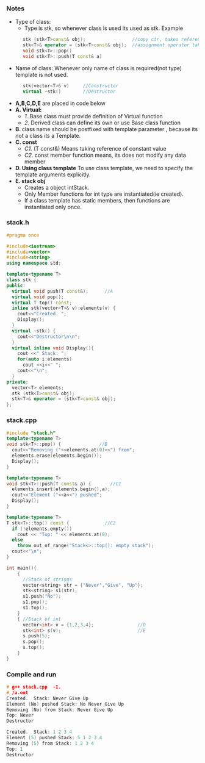 ### Notes
- Type of class:
  - Type is stk<T>, so whenever class is used its used as stk<T>. Example
```c++  
      stk (stk<T>const& obj);                 //copy ctr, takes reference of object
      stk<T>& operator = (stk<T>const& obj);  //assignment operator takes ref and returns ref
      void stk<T>::pop()
      void stk<T>::push(T const& a)
```
  - Name of class: Whenever only name of class is required(not type) template <T> is not used.
```c++  
      stk(vector<T>& v)     //Constructor
      virtual ~stk()        //Destructor
```
- **A,B,C,D,E** are placed in code below
- **A. Virtual:**
  - *1.* Base class must provide definition of Virtual function
  - *2.* Derived class can define its own or use Base class function
- **B. <T>** class name should be postfixed with template parameter <T>, because its not a class its a Template.
- **C. const**
  - *C1.* (T const&) Means taking reference of constant value
  - *C2.* const member function means, its does not modify any data member
- **D. Using class template** To use class template, we need to specify the template arguments explicitly.
- **E. stack<int> obj**
  - Creates a object intStack.
  - Only Member functions for int type are instantiated(ie created).
  -  If a class template has static members, then functions are instantiated only once.

### stack.h
```c++
#pragma once

#include<iostream>
#include<vector>
#include<string>
using namespace std;

template<typename T>
class stk {
public:
  virtual void push(T const&);      //A
  virtual void pop();
  virtual T top() const;
  inline stk(vector<T>& v):elements(v) {
    cout<<"Created. ";
    Display();
  }
  virtual ~stk() {
    cout<<"Destructor\n\n";
  }
  virtual inline void Display(){
    cout <<" Stack: ";
    for(auto i:elements)
      cout <<i<<" ";
    cout<<"\n";
  }
private:
  vector<T> elements;
  stk (stk<T>const& obj);
  stk<T>& operator = (stk<T>const& obj);
};
```

### stack.cpp
```c++
#include "stack.h"
template<typename T>
void stk<T>::pop() {              //B
  cout<<"Removing ("<<elements.at(0)<<") from";
  elements.erase(elements.begin());
  Display();
}

template<typename T>
void stk<T>::push(T const& a) {       //C1
  elements.insert(elements.begin(),a);
  cout<<"Element ("<<a<<") pushed";
  Display();
}

template<typename T>
T stk<T>::top() const {             //C2
  if (!elements.empty())
    cout << "Top: " << elements.at(0);
  else
    throw out_of_range("Stack<>::top(): empty stack");
  cout<<"\n";
}

int main(){
    {
      //Stack of strings
      vector<string> str = {"Never","Give", "Up"};
      stk<string> s1(str);
      s1.push("No");
      s1.pop();
      s1.top();
    }
    { //Stack of int
      vector<int> v = {1,2,3,4};                //D
      stk<int> s(v);                            //E
      s.push(5);
      s.pop();
      s.top();
    }
}
```

### Compile and run
```c++
# g++ stack.cpp  -I.
# /a.out
Created.  Stack: Never Give Up
Element (No) pushed Stack: No Never Give Up
Removing (No) from Stack: Never Give Up
Top: Never
Destructor

Created.  Stack: 1 2 3 4
Element (5) pushed Stack: 5 1 2 3 4
Removing (5) from Stack: 1 2 3 4
Top: 1
Destructor
```
